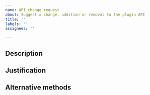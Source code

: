 ```yaml
---
name: API change request
about: Suggest a change, addition or removal to the plugin API
title: ''
labels: ''
assignees: ''

---
```


<!--- tell us what you want -->
## Description


<!--- explain why you want this and why it's a good idea -->
## Justification


<!--- (optional) describe alternative methods you've explored to achieve your goal -->
## Alternative methods